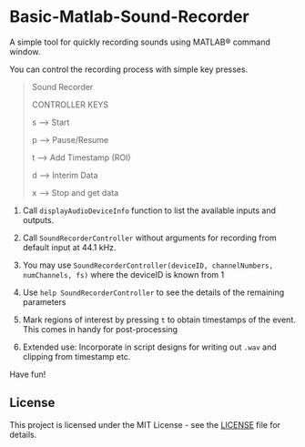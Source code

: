 # Basic-Matlab-Sound-Recorder

A simple tool for quickly recording sounds using MATLAB&reg; command window.

You can control the recording process with simple key presses.

> Sound Recorder
>
>  CONTROLLER KEYS
>
>  s --> Start
>
>  p --> Pause/Resume
>
>  t --> Add Timestamp (ROI)
>
>  d --> Interim Data
>
>  x --> Stop and get data
>
> 

1. Call `displayAudioDeviceInfo` function to list the available inputs and outputs.

2. Call `SoundRecorderController` without arguments for recording from default input at 44.1 kHz.

3. You may use `SoundRecorderController(deviceID, channelNumbers, numChannels, fs)` where the deviceID is known from 1
4. Use `help SoundRecorderController` to see the details of the remaining parameters
5. Mark regions of interest by pressing `t` to obtain timestamps of the event. This comes in handy for post-processing
6. Extended use: Incorporate in script designs for writing out `.wav` and clipping from timestamp etc.

Have fun!

## License

This project is licensed under the MIT License - see the [LICENSE](license.md) file for details.
